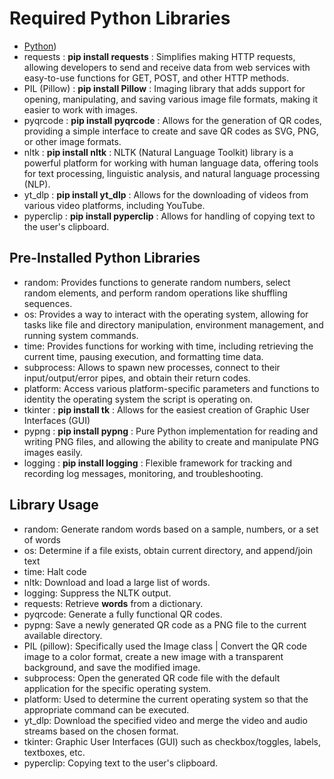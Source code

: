 # Required Python Libraries

- [Python]([https://www.python.org/))
- requests : **pip install requests** : Simplifies making HTTP requests, allowing developers to send and receive data from web services with easy-to-use functions for GET, POST, and other HTTP methods.
- PIL (Pillow) : **pip install Pillow** : Imaging library that adds support for opening, manipulating, and saving various image file formats, making it easier to work with images.
- pyqrcode : **pip install pyqrcode** : Allows for the generation of QR codes, providing a simple interface to create and save QR codes as SVG, PNG, or other image formats.
- nltk : **pip install nltk** : NLTK (Natural Language Toolkit) library is a powerful platform for working with human language data, offering tools for text processing, linguistic analysis, and natural language processing (NLP).
- yt_dlp : **pip install yt_dlp** : Allows for the downloading of videos from various video platforms, including YouTube.
- pyperclip : **pip install pyperclip** : Allows for handling of copying text to the user's clipboard. 

## Pre-Installed Python Libraries

- random: Provides functions to generate random numbers, select random elements, and perform random operations like shuffling sequences.
- os: Provides a way to interact with the operating system, allowing for tasks like file and directory manipulation, environment management, and running system commands.
- time: Provides functions for working with time, including retrieving the current time, pausing execution, and formatting time data.
- subprocess: Allows to spawn new processes, connect to their input/output/error pipes, and obtain their return codes.
- platform: Access various platform-specific parameters and functions to identity the operating system the script is operating on.
- tkinter : **pip install tk** : Allows for the easiest creation of Graphic User Interfaces (GUI)
- pypng : **pip install pypng** : Pure Python implementation for reading and writing PNG files, and allowing the ability to create and manipulate PNG images easily.
- logging : **pip install logging** : Flexible framework for tracking and recording log messages, monitoring, and troubleshooting.

## Library Usage

- random: Generate random words based on a sample, numbers, or a set of words
- os: Determine if a file exists, obtain current directory, and append/join text
- time: Halt code
- nltk: Download and load a large list of words.
- logging: Suppress the NLTK output.
- requests: Retrieve **words** from a dictionary.
- pyqrcode: Generate a fully functional QR codes.
- pypng: Save a newly generated QR code as a PNG file to the current available directory.
- PIL (pillow): Specifically used the Image class | Convert the QR code image to a color format, create a new image with a transparent background, and save the modified image.
- subprocess: Open the generated QR code file with the default application for the specific operating system.
- platform: Used to determine the current operating system so that the appropriate command can be executed.
- yt_dlp: Download the specified video and merge the video and audio streams based on the chosen format.
- tkinter: Graphic User Interfaces (GUI) such as checkbox/toggles, labels, textboxes, etc.
- pyperclip: Copying text to the user's clipboard. 
